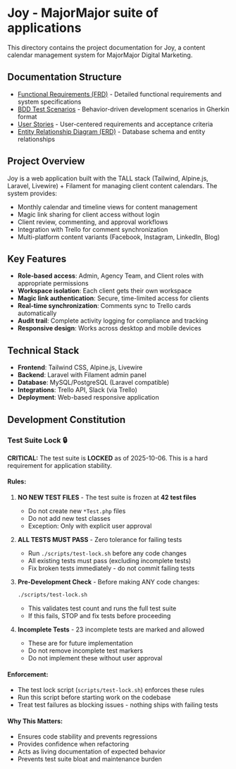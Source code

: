 # Joy - MajorMajor suite of applications

This directory contains the project documentation for Joy, a content calendar management system for MajorMajor Digital Marketing.

## Documentation Structure

- [Functional Requirements (FRD)](./FRD.md) - Detailed functional requirements and system specifications
- [BDD Test Scenarios](./BDD.md) - Behavior-driven development scenarios in Gherkin format
- [User Stories](./user-stories.md) - User-centered requirements and acceptance criteria
- [Entity Relationship Diagram (ERD)](./ERD.md) - Database schema and entity relationships

## Project Overview

Joy is a web application built with the TALL stack (Tailwind, Alpine.js, Laravel, Livewire) + Filament for managing client content calendars. The system provides:

- Monthly calendar and timeline views for content management
- Magic link sharing for client access without login
- Client review, commenting, and approval workflows
- Integration with Trello for comment synchronization
- Multi-platform content variants (Facebook, Instagram, LinkedIn, Blog)

## Key Features

- **Role-based access**: Admin, Agency Team, and Client roles with appropriate permissions
- **Workspace isolation**: Each client gets their own workspace
- **Magic link authentication**: Secure, time-limited access for clients
- **Real-time synchronization**: Comments sync to Trello cards automatically
- **Audit trail**: Complete activity logging for compliance and tracking
- **Responsive design**: Works across desktop and mobile devices

## Technical Stack

- **Frontend**: Tailwind CSS, Alpine.js, Livewire
- **Backend**: Laravel with Filament admin panel
- **Database**: MySQL/PostgreSQL (Laravel compatible)
- **Integrations**: Trello API, Slack (via Trello)
- **Deployment**: Web-based responsive application

## Development Constitution

### Test Suite Lock 🔒

**CRITICAL:** The test suite is **LOCKED** as of 2025-10-06. This is a hard requirement for application stability.

#### Rules:

1. **NO NEW TEST FILES** - The test suite is frozen at **42 test files**
   - Do not create new `*Test.php` files
   - Do not add new test classes
   - Exception: Only with explicit user approval

2. **ALL TESTS MUST PASS** - Zero tolerance for failing tests
   - Run `./scripts/test-lock.sh` before any code changes
   - All existing tests must pass (excluding incomplete tests)
   - Fix broken tests immediately - do not commit failing tests

3. **Pre-Development Check** - Before making ANY code changes:
   ```bash
   ./scripts/test-lock.sh
   ```
   - This validates test count and runs the full test suite
   - If this fails, STOP and fix tests before proceeding

4. **Incomplete Tests** - 23 incomplete tests are marked and allowed
   - These are for future implementation
   - Do not remove incomplete test markers
   - Do not implement these without user approval

#### Enforcement:

- The test lock script (`scripts/test-lock.sh`) enforces these rules
- Run this script before starting work on the codebase
- Treat test failures as blocking issues - nothing ships with failing tests

#### Why This Matters:

- Ensures code stability and prevents regressions
- Provides confidence when refactoring
- Acts as living documentation of expected behavior
- Prevents test suite bloat and maintenance burden
